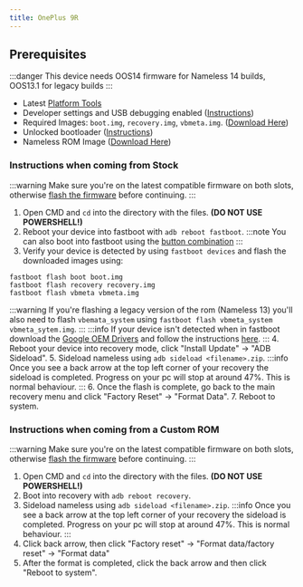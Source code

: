 ```yaml
---
title: OnePlus 9R
---
```


## Prerequisites

:::danger
This device needs OOS14 firmware for Nameless 14 builds, OOS13.1 for legacy builds
:::
- Latest [Platform Tools](/docs/faq.md#links)
- Developer settings and USB debugging enabled ([Instructions](/docs/faq.md#enabling-developer-options))
- Required Images: `boot.img`, `recovery.img`, `vbmeta.img`. ([Download Here](/docs/getting-started/downloads/oneplus/lemonades.md))
- Unlocked bootloader ([Instructions](/docs/faq.md#how-to-unlock-bootloader))
- Nameless ROM Image ([Download Here](/docs/getting-started/downloads/oneplus/lemonades.md))

### Instructions when coming from Stock

:::warning
Make sure you're on the latest compatible firmware on both slots, otherwise [flash the firmware](/docs/faq.md#ab-partitions-explained) before continuing.
:::
1. Open CMD and `cd` into the directory with the files. **(DO NOT USE POWERSHELL!)**
2. Reboot your device into fastboot with `adb reboot fastboot`.
:::note
You can also boot into fastboot using the [button combination](/docs/faq.md#button-combinations)
:::
3. Verify your device is detected by using `fastboot devices` and flash the downloaded images using:
```
fastboot flash boot boot.img
fastboot flash recovery recovery.img
fastboot flash vbmeta vbmeta.img
```
:::warning
If you're flashing a legacy version of the rom (Nameless 13) you'll also need to flash `vbemata_system` using `fastboot flash vbmeta_system vbmeta_sytem.img`.
:::
:::info
If your device isn't detected when in fastboot download the [Google OEM Drivers](/docs/faq.md#links) and follow the instructions [here](/docs/faq.md#installing-google-usb-drivers).
:::
4. Reboot your device into recovery mode, click "Install Update" -> "ADB Sideload".
5. Sideload nameless using `adb sideload <filename>.zip`.
:::info
Once you see a back arrow at the top left corner of your recovery the sideload is completed. Progress on your pc will stop at around 47%. This is normal behaviour.
:::
6. Once the flash is complete, go back to the main recovery menu and click "Factory Reset" -> "Format Data".
7. Reboot to system.

### Instructions when coming from a Custom ROM

:::warning
Make sure you're on the latest compatible firmware on both slots, otherwise [flash the firmware](/docs/faq.md#ab-partitions-explained) before continuing.
:::

1. Open CMD and `cd` into the directory with the files. **(DO NOT USE POWERSHELL!)**
2. Boot into recovery with `adb reboot recovery`.
3. Sideload nameless using `adb sideload <filename>.zip`.
:::info
Once you see a back arrow at the top left corner of your recovery the sideload is completed. Progress on your pc will stop at around 47%. This is normal behaviour.
:::
4. Click back arrow, then click "Factory reset" -> "Format data/factory reset" -> "Format data"
5. After the format is completed, click the back arrow and then click "Reboot to system".